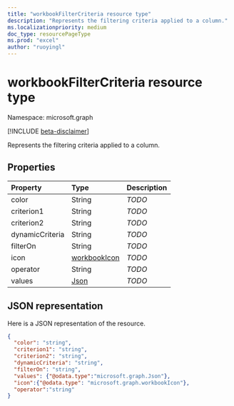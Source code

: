 ```yaml
---
title: "workbookFilterCriteria resource type"
description: "Represents the filtering criteria applied to a column."
ms.localizationpriority: medium
doc_type: resourcePageType
ms.prod: "excel"
author: "ruoyingl"
---
```


# workbookFilterCriteria resource type

Namespace: microsoft.graph

[!INCLUDE [beta-disclaimer](../../includes/beta-disclaimer.md)]

Represents the filtering criteria applied to a column.

## Properties
| Property	      | Type	                 |Description|
|:----------------|:-------------------------|:----------|
| color           | String                   | *TODO*    |
| criterion1      | String                   | *TODO*    |
| criterion2      | String                   | *TODO*    |
| dynamicCriteria | String                   | *TODO*    |
| filterOn        | String                   | *TODO*    |
| icon            | [workbookIcon](workbookicon.md)  | *TODO*    |
| operator        | String                   | *TODO*    |
| values          | [Json](json.md)          | *TODO*    |

## JSON representation

Here is a JSON representation of the resource.

<!-- {
  "blockType": "resource",
  "optionalProperties": [

  ],
  "@odata.type": "microsoft.graph.workbookFilterCriteria"
}-->

```json
{
  "color": "string",
  "criterion1": "string",
  "criterion2": "string",
  "dynamicCriteria": "string",
  "filterOn": "string",
  "values": {"@odata.type":"microsoft.graph.Json"},
  "icon":{"@odata.type": "microsoft.graph.workbookIcon"},
  "operator":"string"
}
```


